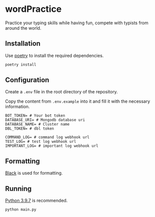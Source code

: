 # wordPractice

Practice your typing skills while having fun, compete with typists from around the world.

## Installation

Use [poetry](https://python-poetry.org/) to install the required dependencies.

```bash
poetry install
```

## Configuration

Create a `.env` file in the root directory of the repository.

Copy the content from `.env.example` into it and fill it with the necessary information.

```
BOT_TOKEN= # Your bot token
DATABASE_URI= # Mongodb database uri
DATABASE_NAME= # Cluster name
DBL_TOKEN= # dbl token

COMMAND_LOG= # command log webhook url
TEST_LOG= # test log webhook url
IMPORTANT_LOG= # important log webhook url
```

## Formatting

[Black](https://github.com/psf/black) is used for formatting.

## Running

[Python 3.9.7](https://www.python.org/downloads/release/python-397/) is recommended.

```
python main.py
```

